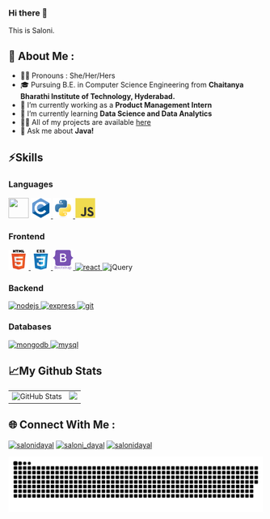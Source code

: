 ### Hi there 👋

This is Saloni.

<!--
**salonidayal/salonidayal** is a ✨ _special_ ✨ repository because its `README.md` (this file) appears on your GitHub profile.

Here are some ideas to get you started:
-->
## 💫 About Me : 
- 👩‍💼 Pronouns : She/Her/Hers
- 🎓 Pursuing B.E. in Computer Science Engineering from **Chaitanya Bharathi Institute of Technology, Hyderabad.**
- 🔭 I’m currently working as a **Product Management Intern**
- 🌱 I’m currently learning **Data Science and Data Analytics**
- 👨‍💻 All of my projects are available [here](https://github.com/salonidayal)
- 💬 Ask me about **Java!**



## ⚡Skills
### Languages

<a href="https://www.java.com/en/" target="_blank" rel="noreferrer"> <img src="https://cdn.jsdelivr.net/gh/devicons/devicon/icons/java/java-original-wordmark.svg" width="40" height="40"/></a> 
<a href="https://www.cprogramming.com/" target="_blank" rel="noreferrer"> <img src="https://raw.githubusercontent.com/devicons/devicon/master/icons/c/c-original.svg" alt="c" width="40" height="40"/> </a>
<a href="https://www.python.org" target="_blank" rel="noreferrer"> <img src="https://raw.githubusercontent.com/devicons/devicon/master/icons/python/python-original.svg" alt="python" width="40" height="40"/> </a> 
<a href="https://developer.mozilla.org/en-US/docs/Web/JavaScript" target="_blank" rel="noreferrer"> <img src="https://raw.githubusercontent.com/devicons/devicon/master/icons/javascript/javascript-original.svg" alt="javascript" width="40" height="40"/> </a> 

### Frontend
<a href="https://www.w3.org/html/" target="_blank" rel="noreferrer"> <img src="https://raw.githubusercontent.com/devicons/devicon/master/icons/html5/html5-original-wordmark.svg" alt="html5" width="40" height="40"/> </a> 
<a href="https://www.w3schools.com/css/" target="_blank" rel="noreferrer"> <img src="https://raw.githubusercontent.com/devicons/devicon/master/icons/css3/css3-original-wordmark.svg" alt="css3" width="40" height="40"/> </a> 
<a href="https://getbootstrap.com" target="_blank" rel="noreferrer"> <img src="https://raw.githubusercontent.com/devicons/devicon/master/icons/bootstrap/bootstrap-plain-wordmark.svg" alt="bootstrap" width="40" height="40"/> </a> 
<a href="https://reactjs.org/" target="_blank" rel="noreferrer"> <img src="https://cdn.jsdelivr.net/gh/devicons/devicon/icons/react/react-original.svg" alt="react" width="40" height="40"/> </a>
<a target="_blank" rel="noreferrer"> <img src="https://cdn.jsdelivr.net/gh/devicons/devicon/icons/jquery/jquery-original.svg" alt="jQuery" width="40" height="40"/> </a>

### Backend
<a href="https://nodejs.org" target="_blank" rel="noreferrer"> <img src="https://cdn.jsdelivr.net/gh/devicons/devicon/icons/nodejs/nodejs-original.svg" alt="nodejs" width="40" height="40"/> </a> 
<a href="https://expressjs.com" target="_blank" rel="noreferrer"> <img src="https://cdn.jsdelivr.net/gh/devicons/devicon/icons/express/express-original.svg" alt="express" width="40" height="40"/> </a> 
<a href="https://git-scm.com/" target="_blank" rel="noreferrer"> <img src="https://www.vectorlogo.zone/logos/git-scm/git-scm-icon.svg" alt="git" width="40" height="40"/> </a> 


### Databases
<a href="https://www.mongodb.com/" target="_blank" rel="noreferrer"> <img src="https://cdn.jsdelivr.net/gh/devicons/devicon/icons/mongodb/mongodb-original.svg" alt="mongodb" width="40" height="40"/> </a> 
<a href="https://www.mysql.com/" target="_blank" rel="noreferrer"> <img src="https://cdn.jsdelivr.net/gh/devicons/devicon/icons/mysql/mysql-original.svg" alt="mysql" width="40" height="40"/> </a> 

 </p>


## 📈My Github Stats
<div>
    <p align="center">
        <div align="center">
            <table>
                <tr>
                    <td>
                        <img width=420 src="https://github-readme-stats.vercel.app/api?&count_private=true&include_all_commits=true&username=salonidayal&theme=tokyonight&hide_border=true"  alt="GitHub Stats" />
                    </td>
                    <td>
                        <img width=400 src="https://github-readme-stats.vercel.app/api/top-langs/?username=salonidayal&theme=tokyonight&layout=compact&hide_border=true">
                    </td>
                </tr>
            </table>  
  </div>
  </p>
  </div>
  
  ## 🌐 Connect With Me :
<p align="left">
<a href="https://linkedin.com/in/saloni-dayal" target="blank"><img align="center" src="https://raw.githubusercontent.com/rahuldkjain/github-profile-readme-generator/master/src/images/icons/Social/linked-in-alt.svg" alt="salonidayal" height="30" width="40" /></a>
<a href="https://www.hackerrank.com/saloni_dayal" target="blank"><img align="center" src="https://raw.githubusercontent.com/rahuldkjain/github-profile-readme-generator/master/src/images/icons/Social/hackerrank.svg" alt="saloni_dayal" height="30" width="40" /></a>
<a href="https://leetcode.com/salonidayal/" target="blank"><img align="center" src="https://raw.githubusercontent.com/rahuldkjain/github-profile-readme-generator/master/src/images/icons/Social/leet-code.svg" alt="salonidayal" height="30" width="40" /></a>
</p>

<img src="https://raw.githubusercontent.com/salonidayal/salonidayal/output/github-contribution-grid-snake-dark.svg" alt="snake"></center>
